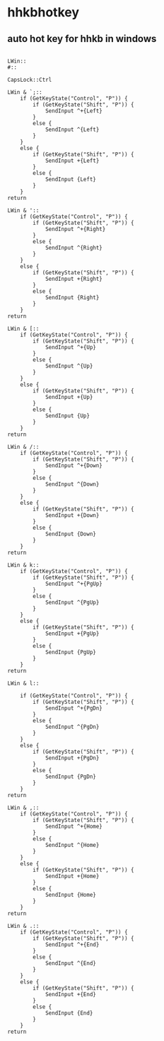 # hhkbhotkey
## auto hot key for hhkb in windows
<pre><code>
LWin::
#::

CapsLock::Ctrl

LWin & `;::
	if (GetKeyState("Control", "P")) {
		if (GetKeyState("Shift", "P")) {
			SendInput ^+{Left}
		}
		else {
			SendInput ^{Left}
		}
	}
	else {
		if (GetKeyState("Shift", "P")) {
			SendInput +{Left}
		}
		else {
			SendInput {Left}
		}
	}
return

LWin & '::
	if (GetKeyState("Control", "P")) {
		if (GetKeyState("Shift", "P")) {
			SendInput ^+{Right}
		}
		else {
			SendInput ^{Right}
		}
	}
	else {
		if (GetKeyState("Shift", "P")) {
			SendInput +{Right}
		}
		else {
			SendInput {Right}
		}
	}
return

LWin & [::
	if (GetKeyState("Control", "P")) {
		if (GetKeyState("Shift", "P")) {
			SendInput ^+{Up}
		}
		else {
			SendInput ^{Up}
		}
	}
	else {
		if (GetKeyState("Shift", "P")) {
			SendInput +{Up}
		}
		else {
			SendInput {Up}
		}
	}
return

LWin & /::
	if (GetKeyState("Control", "P")) {
		if (GetKeyState("Shift", "P")) {
			SendInput ^+{Down}
		}
		else {
			SendInput ^{Down}
		}
	}
	else {
		if (GetKeyState("Shift", "P")) {
			SendInput +{Down}
		}
		else {
			SendInput {Down}
		}
	}
return

LWin & k::
	if (GetKeyState("Control", "P")) {
		if (GetKeyState("Shift", "P")) {
			SendInput ^+{PgUp}
		}
		else {
			SendInput ^{PgUp}
		}
	}
	else {
		if (GetKeyState("Shift", "P")) {
			SendInput +{PgUp}
		}
		else {
			SendInput {PgUp}
		}
	}
return

LWin & l::

	if (GetKeyState("Control", "P")) {
		if (GetKeyState("Shift", "P")) {
			SendInput ^+{PgDn}
		}
		else {
			SendInput ^{PgDn}
		}
	}
	else {
		if (GetKeyState("Shift", "P")) {
			SendInput +{PgDn}
		}
		else {
			SendInput {PgDn}
		}
	}
return

LWin & ,::
	if (GetKeyState("Control", "P")) {
		if (GetKeyState("Shift", "P")) {
			SendInput ^+{Home}
		}
		else {
			SendInput ^{Home}
		}
	}
	else {
		if (GetKeyState("Shift", "P")) {
			SendInput +{Home}
		}
		else {
			SendInput {Home}
		}
	}
return

LWin & .::
	if (GetKeyState("Control", "P")) {
		if (GetKeyState("Shift", "P")) {
			SendInput ^+{End}
		}
		else {
			SendInput ^{End}
		}
	}
	else {
		if (GetKeyState("Shift", "P")) {
			SendInput +{End}
		}
		else {
			SendInput {End}
		}
	}
return
</code></pre>
